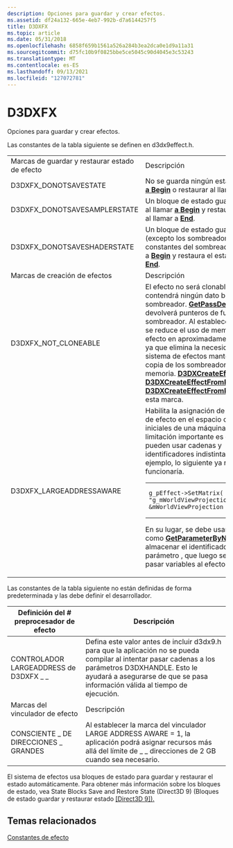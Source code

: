 ```yaml
---
description: Opciones para guardar y crear efectos.
ms.assetid: df24a132-665e-4eb7-992b-d7a6144257f5
title: D3DXFX
ms.topic: article
ms.date: 05/31/2018
ms.openlocfilehash: 6858f659b1561a526a284b3ea2dca0e1d9a11a31
ms.sourcegitcommit: d75fc10b9f0825bbe5ce5045c90d4045e3c53243
ms.translationtype: MT
ms.contentlocale: es-ES
ms.lasthandoff: 09/13/2021
ms.locfileid: "127072781"
---
```

# <a name="d3dxfx"></a>D3DXFX

Opciones para guardar y crear efectos.

Las constantes de la tabla siguiente se definen en d3dx9effect.h.



<table>
<colgroup>
<col  />
<col  />
</colgroup>
<tbody>
<tr class="odd">
<td>Marcas de guardar y restaurar estado de efecto</td>
<td>Descripción</td>
</tr>
<tr class="even">
<td>D3DXFX_DONOTSAVESTATE</td>
<td>No se guarda ningún estado al llamar <a href="id3dxeffect--begin.md"><strong>a Begin</strong></a> o restaurar al llamar a <a href="id3dxeffect--end.md"><strong>End</strong></a>.</td>
</tr>
<tr class="odd">
<td>D3DXFX_DONOTSAVESAMPLERSTATE</td>
<td>Un bloque de estado guarda el estado al llamar <a href="id3dxeffect--begin.md"><strong>a Begin</strong></a> y restaura el estado al llamar a <a href="id3dxeffect--end.md"><strong>End</strong></a>.</td>
</tr>
<tr class="even">
<td>D3DXFX_DONOTSAVESHADERSTATE</td>
<td>Un bloque de estado guarda el estado (excepto los sombreadores y las constantes del sombreador) al llamar a <a href="id3dxeffect--begin.md"><strong>Begin</strong></a> y restaura el estado al llamar a <a href="id3dxeffect--end.md"><strong>End</strong></a>.</td>
</tr>
<tr class="odd">
<td>Marcas de creación de efectos</td>
<td>Descripción</td>
</tr>
<tr class="even">
<td>D3DXFX_NOT_CLONEABLE</td>
<td>El efecto no será clonable y no contendrá ningún dato binario del sombreador. <a href="id3dxbaseeffect--getpassdesc.md"><strong>GetPassDesc</strong></a> no devolverá punteros de función de sombreador. Al establecer esta marca, se reduce el uso de memoria de efecto en aproximadamente un 50 %, ya que elimina la necesidad de que el sistema de efectos mantenga una copia de los sombreadores en memoria. <a href="d3dxcreateeffect.md"><strong>D3DXCreateEffect,</strong></a> <a href="d3dxcreateeffectfromfile.md"><strong>D3DXCreateEffectFromFile</strong></a>y <a href="d3dxcreateeffectfromresource.md"><strong>D3DXCreateEffectFromResource</strong></a>usan esta marca.</td>
</tr>
<tr class="odd">
<td>D3DXFX_LARGEADDRESSAWARE</td>
<td>Habilita la asignación de un recurso de efecto en el espacio de direcciones iniciales de una máquina. Una limitación importante es que no se pueden usar cadenas y identificadores indistintamente. Por ejemplo, lo siguiente ya no funcionaría. <span data-codelanguage=""></span>
<table>
<colgroup>
<col  />
</colgroup>
<tbody>
<tr class="odd">
<td><pre><code>g_pEffect->SetMatrix( &quot;g_mWorldViewProjection&quot;, &mWorldViewProjection );</code></pre></td>
</tr>
</tbody>
</table>

En su lugar, se debe usar un método como [<strong>GetParameterByName</strong>](id3dxbaseeffect--getparameterbyname.md) para almacenar el identificador del parámetro , que luego se usa para pasar variables al efecto.</td>
</tr>
</tbody>
</table>



 

Las constantes de la tabla siguiente no están definidas de forma predeterminada y las debe definir el desarrollador.



| Definición del \# preprocesador de efecto | Descripción                                                                                                                                                                                                                          |
|--------------------------------|--------------------------------------------------------------------------------------------------------------------------------------------------------------------------------------------------------------------------------------|
| CONTROLADOR LARGEADDRESS de D3DXFX \_ \_   | Defina este valor antes de incluir d3dx9.h para que la aplicación no se pueda compilar al intentar pasar cadenas a los parámetros D3DXHANDLE. Esto le ayudará a asegurarse de que se pasa información válida al tiempo de ejecución. |
| Marcas del vinculador de efecto            | Descripción                                                                                                                                                                                                                          |
| CONSCIENTE \_ DE DIRECCIONES \_ GRANDES          | Al establecer la marca del vinculador LARGE ADDRESS AWARE = 1, la aplicación podrá asignar recursos más allá del límite de \_ \_ direcciones de 2 GB cuando sea necesario.                                                                                      |



 

El sistema de efectos usa bloques de estado para guardar y restaurar el estado automáticamente. Para obtener más información sobre los bloques de estado, vea State Blocks Save and Restore State (Direct3D 9) (Bloques de estado guardar y restaurar estado [[Direct3D 9]).](state-blocks-save-and-restore-state.md)

## <a name="related-topics"></a>Temas relacionados

<dl> <dt>

[Constantes de efecto](dx9-graphics-reference-effects-constants.md)
</dt> </dl>

 

 



